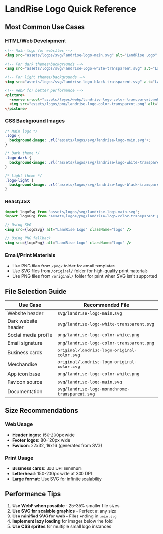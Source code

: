 # LandRise Logo Quick Reference

## Most Common Use Cases

### HTML/Web Development
```html
<!-- Main logo for websites -->
<img src="assets/logos/svg/landrise-logo-main.svg" alt="LandRise Logo" />

<!-- For dark themes/backgrounds -->
<img src="assets/logos/svg/landrise-logo-white-transparent.svg" alt="LandRise Logo" />

<!-- For light themes/backgrounds -->
<img src="assets/logos/svg/landrise-logo-black-transparent.svg" alt="LandRise Logo" />

<!-- WebP for better performance -->
<picture>
  <source srcset="assets/logos/webp/landrise-logo-color-transparent.webp" type="image/webp">
  <img src="assets/logos/png/landrise-logo-color-transparent.png" alt="LandRise Logo">
</picture>
```

### CSS Background Images
```css
/* Main logo */
.logo {
  background-image: url('assets/logos/svg/landrise-logo-main.svg');
}

/* Dark theme */
.logo-dark {
  background-image: url('assets/logos/svg/landrise-logo-white-transparent.svg');
}

/* Light theme */
.logo-light {
  background-image: url('assets/logos/svg/landrise-logo-black-transparent.svg');
}
```

### React/JSX
```jsx
import logoSvg from 'assets/logos/svg/landrise-logo-main.svg';
import logoPng from 'assets/logos/png/landrise-logo-color-transparent.png';

// Using SVG
<img src={logoSvg} alt="LandRise Logo" className="logo" />

// Using PNG fallback
<img src={logoPng} alt="LandRise Logo" className="logo" />
```

### Email/Print Materials
- Use PNG files from `/png/` folder for email templates
- Use SVG files from `/original/` folder for high-quality print materials
- Use PNG files from `/original/` folder for print when SVG isn't supported

## File Selection Guide

| Use Case | Recommended File |
|----------|------------------|
| Website header | `svg/landrise-logo-main.svg` |
| Dark website header | `svg/landrise-logo-white-transparent.svg` |
| Social media profile | `png/landrise-logo-color-white.png` |
| Email signature | `png/landrise-logo-color-transparent.png` |
| Business cards | `original/landrise-logo-original-color.svg` |
| Merchandise | `original/landrise-logo-original-color.svg` |
| App icon base | `png/landrise-logo-color-white.png` |
| Favicon source | `svg/landrise-logo-main.svg` |
| Documentation | `svg/landrise-logo-monochrome-transparent.svg` |

## Size Recommendations

### Web Usage
- **Header logos**: 150-200px wide
- **Footer logos**: 80-120px wide
- **Favicon**: 32x32, 16x16 (generated from SVG)

### Print Usage
- **Business cards**: 300 DPI minimum
- **Letterhead**: 150-200px wide at 300 DPI
- **Large format**: Use SVG for infinite scalability

## Performance Tips

1. **Use WebP when possible** - 25-35% smaller file sizes
2. **Use SVG for scalable graphics** - Perfect at any size
3. **Use minified SVG for web** - Files ending in `.min.svg`
4. **Implement lazy loading** for images below the fold
5. **Use CSS sprites** for multiple small logo instances
